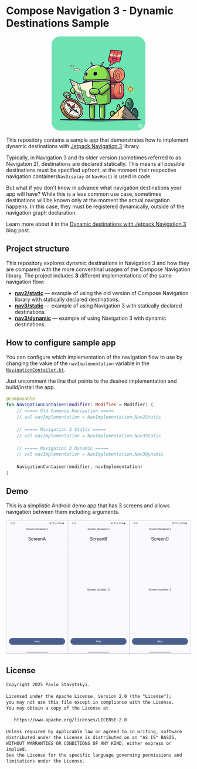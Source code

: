 # Compose Navigation 3 - Dynamic Destinations Sample

<p align="center">
  <img src="cover.png" width="256" height="auto">
</p>

This repository contains a sample app that demonstrates how to implement dynamic destinations with [Jetpack Navigation 3](https://developer.android.com/guide/navigation/navigation-3) library.

Typically, in Navigation 3 and its older version (sometimes referred to as Navigation 2), destinations are declared statically. This means all possible destinations must be specified upfront, at the moment their respective navigation container (`NavDisplay` or `NavHost`) is used in code.

But what if you don't know in advance what navigation destinations your app will have? While this is a less common use case, sometimes destinations will be known only at the moment the actual navigation happens. In this case, they must be registered dynamically, outside of the navigation graph declaration.

Learn more about it in the [Dynamic destinations with Jetpack Navigation 3](https://morfly.medium.com/dynamic-destinations-with-jetpack-navigation-3-41b851eef933) blog post.

## Project structure
This repository explores dynamic destinations in Navigation 3 and how they are compared with the more conventinal usages of the Compose Navigation library. The project includes **3** different implementations of the same navigation flow:

- [**nav2/static**](app/src/main/java/io/morfly/navsample/nav2/static/NavigationV2Static.kt) — example of using the old version of Compose Navigation library with statically declared destinations.
- [**nav3/static**](app/src/main/java/io/morfly/navsample/nav3/static/NavigationV3Static.kt) — example of using Navigation 3 with statically declared destinations.
- [**nav3/dynamic**](app/src/main/java/io/morfly/navsample/nav3/dynamic/NavigationV3Dynamic.kt) — example of using Navigation 3 with dynamic destinations.

## How to configure sample app
You can configure which implementation of the navigation flow to use by changing the value of the `navImplementation` variable in the [`NavigationContailer.kt`](app/src/main/java/io/morfly/navsample/NavigationContainer.kt).

Just uncomment the line that points to the desired implementation and build/install the app.

```kotlin
@Composable
fun NavigationContainer(modifier: Modifier = Modifier) {
    // ===== Old Compose Navigation =====
    // val navImplementation = NavImplementation.Nav2Static

    // ===== Navigation 3 Static =====
    // val navImplementation = NavImplementation.Nav3Static

    // ===== Navigation 3 Dynamic =====
    // val navImplementation = NavImplementation.Nav3Dynamic

    NavigationContainer(modifier, navImplementation)
}
```

## Demo
This is a simplistic Android demo app that has 3 screens and allows navigation between them including arguments.

![Sample app demo](demo.png)

## License

```
Copyright 2025 Pavlo Stavytskyi.

Licensed under the Apache License, Version 2.0 (the "License");
you may not use this file except in compliance with the License.
You may obtain a copy of the License at

   https://www.apache.org/licenses/LICENSE-2.0

Unless required by applicable law or agreed to in writing, software
distributed under the License is distributed on an "AS IS" BASIS,
WITHOUT WARRANTIES OR CONDITIONS OF ANY KIND, either express or implied.
See the License for the specific language governing permissions and
limitations under the License.
```
